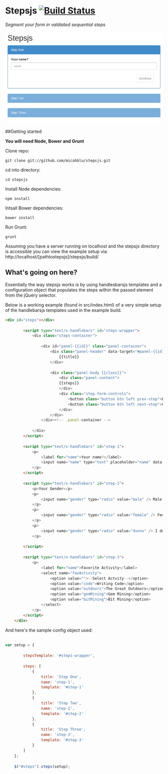Stepsjs [![Build Status](https://travis-ci.org/micahblu/stepsjs.svg?branch=master)](https://travis-ci.org/micahblu/stepsjs)
=======

_Segment your form in valdiated sequential steps_

![Stepsjs](/src/img/stepsjs-screenshot.png?raw=true "Stepsjs")

##Getting started

__You will need Node, Bower and Grunt__

Clone repo:

    git clone git://github.com/micahblu/stepsjs.git

cd into directory:

    cd stepsjs

Install Node dependencies:

    npm install

Intsall Bower dependencies:

    bower install

Run Grunt:

    grunt

Assuming you have a server running on localhost and the stepsjs directory is accessible you can view the example setup via: http://localhost/[pathtostepsjs]/stepsjs/build/

## What's going on here?

Essentially the way stepsjs works is by using handlesbarsjs templates and a configuration object that populates the steps within the passed element from the jQuery selector.

Below is a working example (found in src/index.html) of a very simple setup of the handlebarsjs templates used in the example build.

```html
<div id="steps"></div>

		<script type="text/x-handlebars" id="steps-wrapper">
			<div class="steps-container">
		
				<div id="panel-{{id}}" class="panel-container">
					<div class="panel-header" data-target="#panel-{{id}}">
						{{title}}
					</div>

					<div class="panel-body {{class}}">
						<div class="panel-content">
						{{steps}}
						</div> 
						<div class="step-form-controls">
							<button class="button btn left prev-step">Back</button>
							<button class="button btn left next-step">Continue</button>
						</div>
					</div>
				</div><!-- .panel-container -->
			
			</div>
		</script>

		<script type="text/x-handlebars" id="step-1">
			<p>
				<label for="name">Your name?</label>
				<input name="name" type="text" placeholder="name" data-condition="required" />
			</p>
		</script>

		<script type="text/x-handlebars" id="step-2">
			<p>Your Gender</p>
			<p>
				<input name="gender" type="radio" value="male" /> Male
			</p>
			<p>
				<input name="gender" type="radio" value="female" /> Female
			</p>
			<p>
				<input name="gender" type="radio" value="dunno" /> I dunno
			</p>

		</script>

		<script type="text/x-handlebars" id="step-3">
			<p>
				<label for="name">Favorite Activity</label>
				<select name="favActivity">
					<option value="">--Select Actvity--</option>
					<option value="code">Writing Code</option>
					<option value="outdoors">The Great Outdoors</option>
					<option value="gemMining">Gem Mining</option>
					<option value="bitMining">Bit Mining</option>
				</select>
			</p>
		</script>
	</div>
```

And here's the sample config object used:

```javascript

var setup = {

		stepsTemplate: '#steps-wrapper',

		steps: [
			{
				title: 'Step One',
				name: 'step-1',
				template: '#step-1'
			},
			{
				title: 'Step Two',
				name: 'step-2',
				template: '#step-2'
			},
			{
				title: 'Step Three',
				name: 'step-3',
				template: '#step-3'
			}
		]
	};
	
	$("#steps").steps(setup);

```

